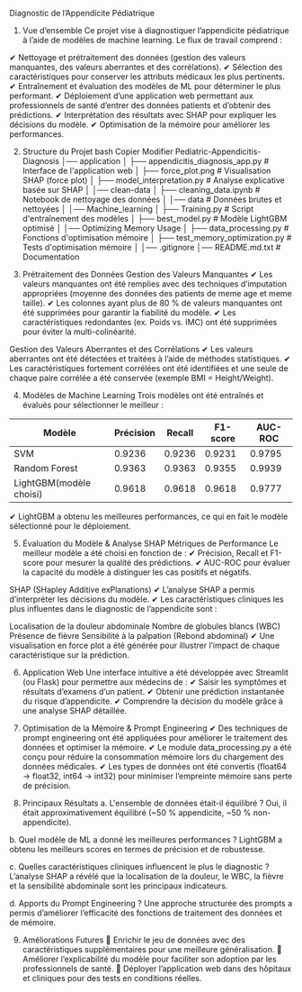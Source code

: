 Diagnostic de l’Appendicite Pédiatrique
1. Vue d’ensemble
Ce projet vise à diagnostiquer l’appendicite pédiatrique à l’aide de modèles de machine learning. Le flux de travail comprend :

✔ Nettoyage et prétraitement des données (gestion des valeurs manquantes, des valeurs aberrantes et des corrélations).
✔ Sélection des caractéristiques pour conserver les attributs médicaux les plus pertinents.
✔ Entraînement et évaluation des modèles de ML pour déterminer le plus performant.
✔ Déploiement d’une application web permettant aux professionnels de santé d’entrer des données patients et d’obtenir des prédictions.
✔ Interprétation des résultats avec SHAP pour expliquer les décisions du modèle.
✔ Optimisation de la mémoire pour améliorer les performances.


2. Structure du Projet
bash
Copier
Modifier
Pediatric-Appendicitis-Diagnosis
│── application
│   ├── appendicitis_diagnosis_app.py   # Interface de l'application web
│   ├── force_plot.png                  # Visualisation SHAP (force plot)
│   ├── model_interpretation.py         # Analyse explicative basée sur SHAP
│
│── clean-data
│   ├── cleaning_data.ipynb              # Notebook de nettoyage des données
│
│── data                                 # Données brutes et nettoyées
│
│── Machine_learning
│   ├── Training.py                      # Script d'entraînement des modèles
│   ├── best_model.py                    # Modèle LightGBM optimisé
│
│── Optimizing Memory Usage
│   ├── data_processing.py               # Fonctions d'optimisation mémoire
│   ├── test_memory_optimization.py      # Tests d'optimisation mémoire
│
│── .gitignore
│── README.md.txt                        # Documentation



3. Prétraitement des Données
Gestion des Valeurs Manquantes
✔ Les valeurs manquantes ont été remplies avec des techniques d’imputation appropriées (moyenne des données des patients de meme age et meme taille).
✔ Les colonnes ayant plus de 80 % de valeurs manquantes ont été supprimées pour garantir la fiabilité du modèle.
✔ Les caractéristiques redondantes (ex. Poids vs. IMC) ont été supprimées pour éviter la multi-colinéarité.

Gestion des Valeurs Aberrantes et des Corrélations
✔ Les valeurs aberrantes ont été détectées et traitées à l’aide de méthodes statistiques.
✔ Les caractéristiques fortement corrélées ont été identifiées et une seule de chaque paire corrélée a été conservée (exemple BMI = Height/Weight).


4. Modèles de Machine Learning
Trois modèles ont été entraînés et évalués pour sélectionner le meilleur :

| Modèle                   | Précision | Recall  | F1-score | AUC-ROC |
|--------------------------|-----------|---------|----------|---------|
|     SVM                  | 0.9236    | 0.9236  | 0.9231   | 0.9795  |
|   Random Forest          | 0.9363    | 0.9363  | 0.9355   | 0.9939  |
| LightGBM(modèle choisi)  | 0.9618    | 0.9618  | 0.9618   | 0.9777  |


✔ LightGBM a obtenu les meilleures performances, ce qui en fait le modèle sélectionné pour le déploiement.


5. Évaluation du Modèle & Analyse SHAP
Métriques de Performance
Le meilleur modèle a été choisi en fonction de :
✔ Précision, Recall et F1-score pour mesurer la qualité des prédictions.
✔ AUC-ROC pour évaluer la capacité du modèle à distinguer les cas positifs et négatifs.

SHAP (SHapley Additive exPlanations)
✔ L’analyse SHAP a permis d’interpréter les décisions du modèle.
✔ Les caractéristiques cliniques les plus influentes dans le diagnostic de l’appendicite sont :

Localisation de la douleur abdominale
Nombre de globules blancs (WBC)
Présence de fièvre
Sensibilité à la palpation (Rebond abdominal)
✔ Une visualisation en force plot a été générée pour illustrer l’impact de chaque caractéristique sur la prédiction.


6. Application Web
Une interface intuitive a été développée avec Streamlit (ou Flask) pour permettre aux médecins de :
✔ Saisir les symptômes et résultats d’examens d’un patient.
✔ Obtenir une prédiction instantanée du risque d’appendicite.
✔ Comprendre la décision du modèle grâce à une analyse SHAP détaillée.

7. Optimisation de la Mémoire & Prompt Engineering
✔ Des techniques de prompt engineering ont été appliquées pour améliorer le traitement des données et optimiser la mémoire.
✔ Le module data_processing.py a été conçu pour réduire la consommation mémoire lors du chargement des données médicales.
✔ Les types de données ont été convertis (float64 → float32, int64 → int32) pour minimiser l’empreinte mémoire sans perte de précision.

8. Principaux Résultats
a. L'ensemble de données était-il équilibré ?
Oui, il était approximativement équilibré (~50 % appendicite, ~50 % non-appendicite).

b. Quel modèle de ML a donné les meilleures performances ?
LightGBM a obtenu les meilleurs scores en termes de précision et de robustesse.

c. Quelles caractéristiques cliniques influencent le plus le diagnostic ?
L’analyse SHAP a révélé que la localisation de la douleur, le WBC, la fièvre et la sensibilité abdominale sont les principaux indicateurs.

d. Apports du Prompt Engineering ?
Une approche structurée des prompts a permis d’améliorer l’efficacité des fonctions de traitement des données et de mémoire.


9. Améliorations Futures
🔹 Enrichir le jeu de données avec des caractéristiques supplémentaires pour une meilleure généralisation.
🔹 Améliorer l’explicabilité du modèle pour faciliter son adoption par les professionnels de santé.
🔹 Déployer l’application web dans des hôpitaux et cliniques pour des tests en conditions réelles.
